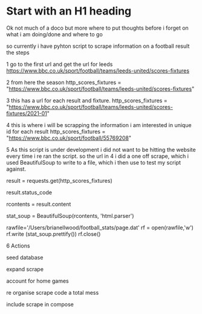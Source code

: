 
# Start with an H1 heading

Ok not much of a doco but more where to put thoughts before i forget on what i am doing/done and where to go

so currently i have pyhton script to scrape information on a football result
the steps

1 go to the first url and get the url for leeds
 https://www.bbc.co.uk/sport/football/teams/leeds-united/scores-fixtures

2 from here the season
 http_scores_fixtures  = "https://www.bbc.co.uk/sport/football/teams/leeds-united/scores-fixtures" 

3 this has a url for each result and fixture. 
 http_scores_fixtures  = "https://www.bbc.co.uk/sport/football/teams/leeds-united/scores-fixtures/2021-01" 

4 this is where i will be scrapping the information i am interested in unique id for each result
 http_scores_fixtures  = "https://www.bbc.co.uk/sport/football/55769208"

5 As this script is under development i did not want to be hitting the website every time i re ran the script.
so the url in 4 i did a  one off scrape, which i used BeautifulSoup to write to a file, which i then use to test my 
script against.

 result  = requests.get(http_scores_fixtures)

 result.status_code

 rcontents = result.content

 stat_soup = BeautifulSoup(rcontents, 'html.parser')

 rawfile='/Users/brianellwood/football_stats/page.dat'
 rf = open(rawfile,'w')
 rf.write (stat_soup.prettify())
 rf.close()

 6 Actions

 seed database

 expand scrape

 account for home games 

 re organise scrape code a total mess

 include scrape in compose 

